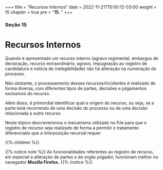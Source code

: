 +++
title = "Recursos Internos"
date = 2022-11-21T15:00:12-03:00
weight = 15
chapter = true
pre = "<b>15. </b>"
+++

### Seção 15

# Recursos Internos

Quando é apresentado um recurso interno (agravo regimental, embargos de declaração, recurso extraordinário, agravo, impugnação ao registro de candidatura e notícia de inelegibilidade) não há alteração na numeração do processo. 

Não obstante, o processamento desses recursos/incidentes é realizado de forma diversa, com diferentes tipos de partes, decisões e julgamentos exclusivos do recurso.

Além disso, é primordial identificar qual a origem do recurso, ou seja, se a parte está recorrendo de uma decisão do processo ou de uma decisão relacionada a outro recurso. 

Neste tópico descreveremos o mecanismo utilizado no PJe para que o registro de recurso seja realizado de forma a permitir o tratamento diferenciado que a interposição recursal requer.

{{% children  %}}

{{% notice note %}}
As funcionalidades referentes ao registro de recurso, em especial a alteração de partes e de orgão julgador, funcionam melhor no navegador **Mozilla Firefox.** 
{{% /notice %}}

